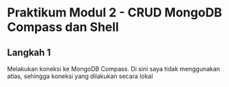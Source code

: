# Praktikum Modul 2 - CRUD MongoDB Compass dan Shell

## Langkah 1
Melakukan koneksi ke MongoDB Compass. Di sini saya tidak menggunakan atlas, sehingga koneksi yang dilakukan secara lokal

